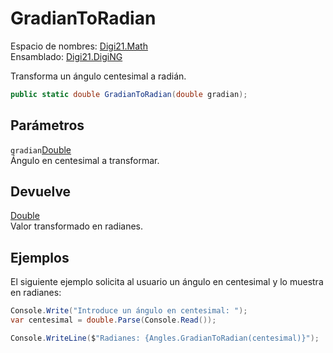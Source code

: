 # GradianToRadian

Espacio de nombres: [Digi21.Math](../../)  
Ensamblado: [Digi21.DigiNG](../../../)

Transforma un ángulo centesimal a radián.

```csharp
public static double GradianToRadian(double gradian);
```

## Parámetros

`gradian`[Double](https://docs.microsoft.com/en-us/dotnet/api/system.double?view=net-5.0)  
Ángulo en centesimal a transformar.

## Devuelve

[Double](https://docs.microsoft.com/en-us/dotnet/api/system.double?view=net-5.0)  
Valor transformado en radianes.

## Ejemplos

El siguiente ejemplo solicita al usuario un ángulo en centesimal y lo muestra en radianes:

```csharp
Console.Write("Introduce un ángulo en centesimal: ");
var centesimal = double.Parse(Console.Read());

Console.WriteLine($"Radianes: {Angles.GradianToRadian(centesimal)}");
```


